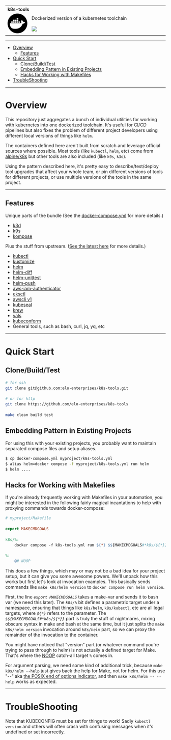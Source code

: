 
<table with=100%>
  <tr>
    <td colspan=2><strong>
    k8s-tools
      </strong>&nbsp;&nbsp;&nbsp;&nbsp;
    </td>
  </tr>
  <tr>
    <td width=15%><img src=img/icon.png style="width:150px"></td>
    <td>
      Dockerized version of a kubernetes toolchain
      <br/><br/>
      <a href="https://github.com/elo-enterprises/k8s-tools/actions/workflows/docker-test.yml"><img src="https://github.com/elo-enterprises/k8s-tools/actions/workflows/docker-test.yml/badge.svg"></a>
    </td>
  </tr>
</table>

-------------------------------------------------------------

<div class="toc">
<ul>
<li><a href="#overview">Overview</a><ul>
<li><a href="#features">Features</a></li>
</ul>
</li>
<li><a href="#quick-start">Quick Start</a><ul>
<li><a href="#clonebuildtest">Clone/Build/Test</a></li>
<li><a href="#embedding-pattern-in-existing-projects">Embedding Pattern in Existing Projects</a></li>
<li><a href="#hacks-for-working-with-makefiles">Hacks for Working with Makefiles</a></li>
</ul>
</li>
<li><a href="#troubleshooting">TroubleShooting</a></li>
</ul>
</div>


-------------------------------------------------------------

# Overview 

This repository just aggregates a bunch of individual utilities for working with kubernetes into one dockerized toolchain.  It's useful for CI/CD pipelines but also fixes the problem of different project developers using different local versions of things like `helm`.

The containers defined here aren't built from scratch and leverage official sources where possible.  Most tools (like `kubectl`, `helm`, etc) come from [alpine/k8s](https://hub.docker.com/r/alpine/k8s) but other tools are also included (like `k9s`, `k3d`).

Using the pattern described here, it's pretty easy to describe/test/deploy tool upgrades that affect your whole team, or pin different versions of tools for different projects, or use multiple versions of the tools in the same project.

-------------------------------------------------------------

## Features 

Unique parts of the bundle (See the [docker-compose.yml](docker-compose.yml) for more details.)

- [k3d](https://k3d.io/)
- [k9s](https://k9scli.io/)
- [kompose](https://kompose.io/)

Plus the stuff from upstream. ([See the latest here](https://github.com/alpine-docker/k8s/blob/master/README.md#installed-tools) for more details.)

- [kubectl](https://kubernetes.io/docs/tasks/tools/install-kubectl/) 
- [kustomize](https://github.com/kubernetes-sigs/kustomize) 
- [helm](https://github.com/helm/helm) 
- [helm-diff](https://github.com/databus23/helm-diff) 
- [helm-unittest](https://github.com/helm-unittest/helm-unittest) 
- [helm-push](https://github.com/chartmuseum/helm-push) 
- [aws-iam-authenticator](https://github.com/kubernetes-sigs/aws-iam-authenticator) 
- [eksctl](https://github.com/weaveworks/eksctl) 
- [awscli v1](https://github.com/aws/aws-cli)
- [kubeseal](https://github.com/bitnami-labs/sealed-secrets)
- [krew](https://github.com/kubernetes-sigs/krew) 
- [vals](https://github.com/helmfile/vals)
- [kubeconform](https://github.com/yannh/kubeconform) 
- General tools, such as bash, curl, jq, yq, etc

-------------------------------------------------------------

# Quick Start

## Clone/Build/Test

```bash
# for ssh
git clone git@github.com:elo-enterprises/k8s-tools.git

# or for http
git clone https://github.com/elo-enterprises/k8s-tools

make clean build test
```

## Embedding Pattern in Existing Projects

For using this with your existing projects, you probably want to maintain separated compose files and setup aliases.

```bash
$ cp docker-compose.yml myproject/k8s-tools.yml
$ alias helm=docker compose -f myproject/k8s-tools.yml run helm
$ helm ....
```

## Hacks for Working with Makefiles 

If you're already frequently working with Makefiles in your automation, you might be interested in the following fairly magical incantations to help with proxying commands towards docker-compose:

```Makefile
# myproject/Makefile

export MAKECMDGOALS

k8s/%:
	docker compose -f k8s-tools.yml run ${*} $${MAKECMDGOALS#*k8s/${*}}

%:
	@# NOOP
```

This does a few things, which may or may not be a bad idea for your project setup, but it can give you some awesome powers.  We'll unpack how this works but first let's look at invocation examples.  This basically sends commands like `make k8s/helm version` to `docker compose run helm version`.

First, the line *`export MAKECMDGOALS`* takes a make-var and sends it to bash var (we need this later).  The *`k8s/%`* bit defines a parametric target under a namespace, ensuring that things like `k8s/helm`, `k8s/kubectl`, etc are all legal targets, where *`${*}`* refers to the parameter.  The *`$${MAKECMDGOALS#*k8s/${*}}`* part is truly the stuff of nightmares, mixing obscure syntax in make and bash at the same time, but it just splits the `make k8s/helm version` invocation around *`k8s/helm`* part, so we can proxy the remainder of the invocation to the container.  

You might have noticed that "version" part (or whatever command you're trying to pass through to helm) is not actually a defined target for Make.  That's where the [NOOP](https://en.wikipedia.org/wiki/NOP_(code)) catch-all target *`%`* comes in.

For argument parsing, we need some kind of additional trick, because `make k8s/helm --help` just gives back the help for Make, not for helm.  For this use "--" aka [the POSIX end of options indicator](https://pubs.opengroup.org/onlinepubs/9699919799/basedefs/V1_chap12.html#tag_12_02), and then `make k8s/helm -- --help` works as expected.


-------------------------------------------------------------

# TroubleShooting

Note that KUBECONFIG must be set for things to work!  Sadly `kubectl version` and others will often crash with confusing messages when it's undefined or set incorrectly.
